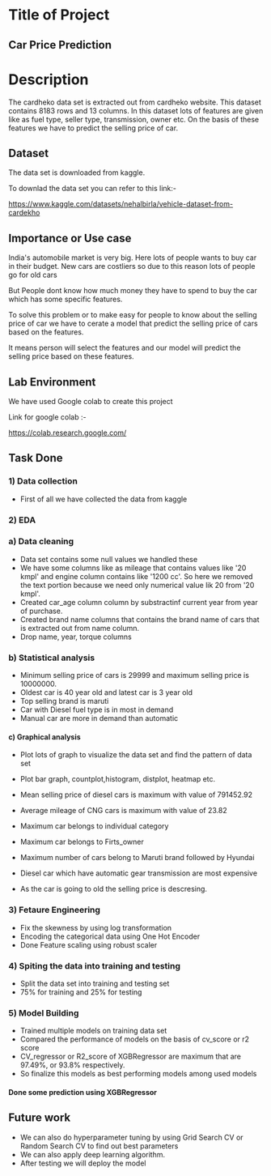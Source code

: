 
# Title of Project

## Car Price Prediction
# Description
The cardheko data set is extracted out from cardheko website.
This dataset contains 8183 rows and 13 columns.
In this dataset lots of features are given like as fuel type, seller type, transmission, owner etc.
On the basis of these features we have to predict the selling price of car.

## Dataset
The data set is downloaded from kaggle.

To downlad the data set you can refer to this link:-

https://www.kaggle.com/datasets/nehalbirla/vehicle-dataset-from-cardekho




## Importance or Use case

India's automobile market is very big. Here lots of people wants to buy car in their budget.
New cars are costliers so due to this reason lots of people go for old cars

But People dont know how much money they have to spend to buy the car which has some specific features.

To solve this problem or to make easy for people to know about the selling price of car we have to cerate a model that predict the selling price of cars based on the features.

It means person will select the features and our model will predict the selling price based on these features. 
## Lab Environment
We have used Google colab to create this project

Link for google colab :-

https://colab.research.google.com/
## Task Done

### 1) Data collection
- First of all we have collected the data from kaggle 

### 2) EDA
### a) Data cleaning
- Data set contains some null values we handled these
- We have some columns like as mileage that contains values like '20 kmpl' and engine column contains like '1200 cc'.
So here we removed the text portion because we need only numerical value lik 20 from '20 kmpl'.
- Created car_age column column by substractinf current year from year of purchase.
- Created brand name columns that contains the brand name of cars that is extracted out from name column.
- Drop name, year, torque columns
### b) Statistical analysis
- Minimum selling price of cars is 29999 and maximum selling price is 10000000.
- Oldest car is 40 year old and latest car is 3 year old
- Top selling brand is maruti
- Car with Diesel fuel type is in most in demand
- Manual car are more in demand than automatic

#### c) Graphical analysis
-  Plot lots of graph to visualize the data set and find the pattern of data set

- Plot  bar graph, countplot,histogram, distplot, heatmap etc.
- Mean selling price of diesel cars is maximum with value of 791452.92
- Average mileage of CNG cars is maximum with value of 23.82
- Maximum car belongs to individual category
- Maximum car belongs to Firts_owner 
- Maximum number of cars belong to Maruti brand followed by Hyundai
- Diesel car which have automatic gear transmission are most expensive
- As the car is going to old the selling price is descresing.



 ### 3) Fetaure Engineering 
 - Fix the skewness by using log transformation
 - Encoding the categorical data using One Hot Encoder
 - Done Feature scaling using robust scaler


### 4) Spiting the data into training and testing 
- Split the data set into training and testing set
- 75% for training and 25% for testing


### 5) Model Building 
- Trained multiple models on training data set
- Compared the performance of models on the basis of cv_score or r2 score
- CV_regressor or R2_score of XGBRegressor are maximum that are  97.49%, or 93.8% respectively.
- So finalize this models as best performing models among used models
#### Done some prediction using XGBRegressor



## Future work

- We can also do hyperparameter tuning by using Grid Search CV or Random Search CV to find out best parameters
- We can also apply deep learning algorithm.
- After testing we will deploy the model